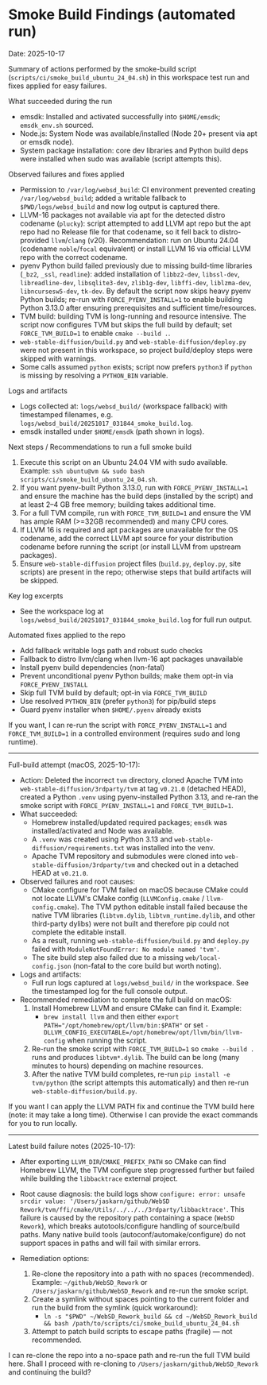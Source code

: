 # Smoke Build Findings (automated run)

Date: 2025-10-17

Summary of actions performed by the smoke-build script (`scripts/ci/smoke_build_ubuntu_24_04.sh`) in this workspace test run and fixes applied for easy failures.

What succeeded during the run
- emsdk: Installed and activated successfully into `$HOME/emsdk`; `emsdk_env.sh` sourced.
- Node.js: System Node was available/installed (Node 20+ present via apt or emsdk node).
- System package installation: core dev libraries and Python build deps were installed when sudo was available (script attempts this).

Observed failures and fixes applied
- Permission to `/var/log/websd_build`: CI environment prevented creating `/var/log/websd_build`; added a writable fallback to `$PWD/logs/websd_build` and now log output is captured there.
- LLVM-16 packages not available via apt for the detected distro codename (`plucky`): script attempted to add LLVM apt repo but the apt repo had no Release file for that codename, so it fell back to distro-provided `llvm`/`clang` (v20). Recommendation: run on Ubuntu 24.04 (codename `noble`/`focal` equivalent) or install LLVM 16 via official LLVM repo with the correct codename.
- pyenv Python build failed previously due to missing build-time libraries (`_bz2`, `_ssl`, `readline`): added installation of `libbz2-dev`, `libssl-dev`, `libreadline-dev`, `libsqlite3-dev`, `zlib1g-dev`, `libffi-dev`, `liblzma-dev`, `libncursesw5-dev`, `tk-dev`. By default the script now skips heavy pyenv Python builds; re-run with `FORCE_PYENV_INSTALL=1` to enable building Python 3.13.0 after ensuring prerequisites and sufficient time/resources.
- TVM build: building TVM is long-running and resource intensive. The script now configures TVM but skips the full build by default; set `FORCE_TVM_BUILD=1` to enable `cmake --build .`.
- `web-stable-diffusion/build.py` and `web-stable-diffusion/deploy.py` were not present in this workspace, so project build/deploy steps were skipped with warnings.
- Some calls assumed `python` exists; script now prefers `python3` if `python` is missing by resolving a `PYTHON_BIN` variable.

Logs and artifacts
- Logs collected at: `logs/websd_build/` (workspace fallback) with timestamped filenames, e.g. `logs/websd_build/20251017_031844_smoke_build.log`.
- emsdk installed under `$HOME/emsdk` (path shown in logs).

Next steps / Recommendations to run a full smoke build
1. Execute this script on an Ubuntu 24.04 VM with sudo available. Example: `ssh ubuntu@vm && sudo bash scripts/ci/smoke_build_ubuntu_24_04.sh`.
2. If you want pyenv-built Python 3.13.0, run with `FORCE_PYENV_INSTALL=1` and ensure the machine has the build deps (installed by the script) and at least 2–4 GB free memory; building takes additional time.
3. For a full TVM compile, run with `FORCE_TVM_BUILD=1` and ensure the VM has ample RAM (>=32GB recommended) and many CPU cores.
4. If LLVM 16 is required and apt packages are unavailable for the OS codename, add the correct LLVM apt source for your distribution codename before running the script (or install LLVM from upstream packages).
5. Ensure `web-stable-diffusion` project files (`build.py`, `deploy.py`, site scripts) are present in the repo; otherwise steps that build artifacts will be skipped.

Key log excerpts
- See the workspace log at `logs/websd_build/20251017_031844_smoke_build.log` for full run output.

Automated fixes applied to the repo
- Add fallback writable logs path and robust sudo checks
- Fallback to distro llvm/clang when llvm-16 apt packages unavailable
- Install pyenv build dependencies (non-fatal)
- Prevent unconditional pyenv Python builds; make them opt-in via `FORCE_PYENV_INSTALL`
- Skip full TVM build by default; opt-in via `FORCE_TVM_BUILD`
- Use resolved `PYTHON_BIN` (prefer `python3`) for pip/build steps
- Guard pyenv installer when `$HOME/.pyenv` already exists

If you want, I can re-run the script with `FORCE_PYENV_INSTALL=1` and `FORCE_TVM_BUILD=1` in a controlled environment (requires sudo and long runtime).

---

Full-build attempt (macOS, 2025-10-17):

- Action: Deleted the incorrect `tvm` directory, cloned Apache TVM into `web-stable-diffusion/3rdparty/tvm` at tag `v0.21.0` (detached HEAD), created a Python `.venv` using pyenv-installed Python 3.13, and re-ran the smoke script with `FORCE_PYENV_INSTALL=1` and `FORCE_TVM_BUILD=1`.
- What succeeded:
  - Homebrew installed/updated required packages; `emsdk` was installed/activated and Node was available.
  - A `.venv` was created using Python 3.13 and `web-stable-diffusion/requirements.txt` was installed into the venv.
  - Apache TVM repository and submodules were cloned into `web-stable-diffusion/3rdparty/tvm` and checked out in a detached HEAD at `v0.21.0`.
- Observed failures and root causes:
  - CMake configure for TVM failed on macOS because CMake could not locate LLVM's CMake config (`LLVMConfig.cmake` / `llvm-config.cmake`). The TVM python editable install failed because the native TVM libraries (`libtvm.dylib`, `libtvm_runtime.dylib`, and other third-party dylibs) were not built and therefore pip could not complete the editable install.
  - As a result, running `web-stable-diffusion/build.py` and `deploy.py` failed with `ModuleNotFoundError: No module named 'tvm'`.
  - The site build step also failed due to a missing `web/local-config.json` (non-fatal to the core build but worth noting).
- Logs and artifacts:
  - Full run logs captured at `logs/websd_build/` in the workspace. See the timestamped log for the full console output.
- Recommended remediation to complete the full build on macOS:
  1. Install Homebrew LLVM and ensure CMake can find it. Example:
     - `brew install llvm` and then either `export PATH="/opt/homebrew/opt/llvm/bin:$PATH"` or set `-DLLVM_CONFIG_EXECUTABLE=/opt/homebrew/opt/llvm/bin/llvm-config` when running the script.
  2. Re-run the smoke script with `FORCE_TVM_BUILD=1` so `cmake --build .` runs and produces `libtvm*.dylib`. The build can be long (many minutes to hours) depending on machine resources.
  3. After the native TVM build completes, re-run `pip install -e tvm/python` (the script attempts this automatically) and then re-run `web-stable-diffusion/build.py`.

If you want I can apply the LLVM PATH fix and continue the TVM build here (note: it may take a long time). Otherwise I can provide the exact commands for you to run locally.

---

Latest build failure notes (2025-10-17):

- After exporting `LLVM_DIR`/`CMAKE_PREFIX_PATH` so CMake can find Homebrew LLVM, the TVM configure step progressed further but failed while building the `libbacktrace` external project.
- Root cause diagnosis: the build logs show `configure: error: unsafe srcdir value: '/Users/jaskarn/github/WebSD Rework/tvm/ffi/cmake/Utils/../../../3rdparty/libbacktrace'`. This failure is caused by the repository path containing a space (`WebSD Rework`), which breaks autotools/configure handling of source/build paths. Many native build tools (autoconf/automake/configure) do not support spaces in paths and will fail with similar errors.

- Remediation options:
  1. Re-clone the repository into a path with no spaces (recommended). Example: `~/github/WebSD_Rework` or `/Users/jaskarn/github/WebSD_Rework` and re-run the smoke script.
  2. Create a symlink without spaces pointing to the current folder and run the build from the symlink (quick workaround):
     - `ln -s "$PWD" ~/WebSD_Rework_build && cd ~/WebSD_Rework_build && bash /path/to/scripts/ci/smoke_build_ubuntu_24_04.sh`
  3. Attempt to patch build scripts to escape paths (fragile) — not recommended.

I can re-clone the repo into a no-space path and re-run the full TVM build here. Shall I proceed with re-cloning to `/Users/jaskarn/github/WebSD_Rework` and continuing the build?